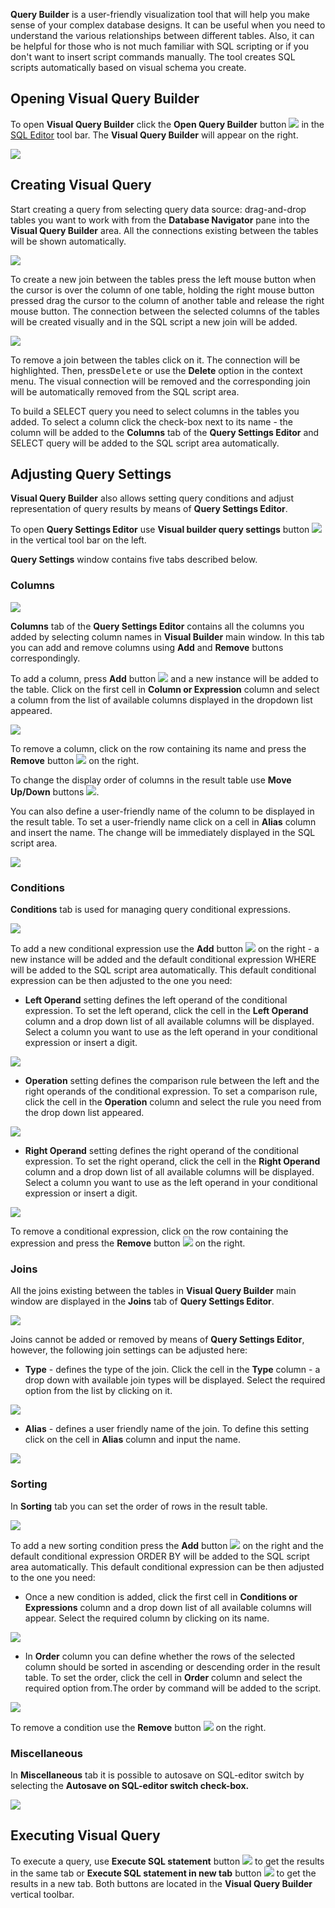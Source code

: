 **Query Builder** is a user-friendly visualization tool that will help you make sense of your complex database designs. It can be useful when you need to understand the various relationships between different tables. Also, it can be helpful for those who is not much familiar with SQL scripting or if you don't want to insert script commands manually. The tool creates SQL scripts automatically based on visual schema you create. 

## Opening Visual Query Builder 

To open **Visual Query Builder** click the **Open Query Builder** button ![](images/visual_query_builder/visual_query_builder_icon.png) in the [SQL Editor](https://github.com/dbeaver/dbeaver/wiki/SQL-Editor) tool bar. The **Visual Query Builder** will appear on the right.

![](images/visual_query_builder/query_builder_window.png)

## Creating Visual Query

Start creating a query from selecting query data source: drag-and-drop tables you want to work with from the **Database Navigator** pane into the **Visual Query Builder** area. All the connections existing between the tables will be shown automatically.

![](images/visual_query_builder/query_builder_tables0.png)

To create a new join between the tables press the left mouse button when the cursor is over the column of one table, holding the right mouse button pressed drag the cursor to the column of another table and release the right mouse button. The connection between the selected columns of the tables will be created visually and in the SQL script a new join will be added. 

![](images/visual_query_builder/query_builder_join_selected.png)

To remove a join between the tables click on it. The connection will be highlighted. Then, press<kbd>Delete</kbd> or use the **Delete** option in the context menu. The visual connection will be removed and the corresponding join will be automatically removed from the SQL script area.  

To build a SELECT query you need to select columns in the tables you added. To select a column click the check-box next to its name - the column will be added to the **Columns** tab of the **Query Settings Editor** and SELECT query will be added to the SQL script area automatically.

## Adjusting Query Settings

**Visual Query Builder** also allows setting query conditions and adjust representation of query results by means of **Query Settings Editor**.

To open **Query Settings Editor** use **Visual builder query settings** button ![](images/visual_query_builder/query_builder_settings_icon.png) in the vertical tool bar on the left.

**Query Settings** window contains five tabs described below.

### Columns

![](images/visual_query_builder/query_settings_columns.png)

**Columns** tab of the **Query Settings Editor** contains all the columns you added by selecting column names in **Visual Builder** main window. In this tab you can add and remove columns using **Add** and **Remove** buttons correspondingly.
 
To add a column, press **Add** button ![](images/visual_query_builder/query_builder_add_icon.png) and a new instance will be added to the table. Click on the first cell in **Column or Expression** column and select a column from the list of available columns displayed in the dropdown list appeared. 

![](images/visual_query_builder/query_settings_columns_dd.png)

To remove a column, click on the row containing its name and press the **Remove** button ![](images/visual_query_builder/query_builder_remove_icon.png) on the right.

To change the display order of columns in the result table use **Move Up/Down** buttons ![](images/visual_query_builder/query_builder_move_icon.png).

You can also define a user-friendly name of the column to be displayed in the result table. To set a user-friendly name click on a cell in **Alias** column and insert the name. The change will be immediately displayed in the SQL script area. 

![](images/visual_query_builder/query_settings_columns_al.png)

### Conditions

**Conditions** tab is used for managing query conditional expressions.

![](images/visual_query_builder/query_settings_conditions.png)

To add a new conditional expression use the **Add** button ![](images/visual_query_builder/query_builder_add_icon.png) on the right - a new instance will be added and the default conditional expression WHERE will be added to the SQL script area automatically. This default conditional expression can be then adjusted to the one you need:

* **Left Operand** setting defines the left operand of the conditional expression. To set the left operand, click the cell in the **Left Operand** column and a drop down list of all available  columns will be displayed. Select a column you want to use as the left operand in your conditional expression or insert a digit. 

![](images/visual_query_builder/query_settings_conditions_lo.png)

* **Operation** setting defines the comparison rule between the left and the right operands of the conditional expression. To set a comparison rule, click the cell in the **Operation** column and select the rule you need from the drop down list appeared.

![](images/visual_query_builder/query_settings_conditions_op.png)

* **Right Operand** setting defines the right operand of the conditional expression. To set the right operand, click the cell in the **Right Operand** column and a drop down list of all available columns will be displayed. Select a column you want to use as the left operand in your conditional expression or insert a digit. 

![](images/visual_query_builder/query_settings_conditions_ro.png)

To remove a conditional expression, click on the row containing the expression and press the **Remove** button ![](images/visual_query_builder/query_builder_remove_icon.png) on the right. 

### Joins

All the joins existing between the tables in **Visual Query Builder** main window are displayed in the **Joins** tab of **Query Settings Editor**.

![](images/visual_query_builder/query_settings_joins.png)

Joins cannot be  added or removed by means of **Query Settings Editor**, however, the following join settings can be adjusted here: 

* **Type** - defines the type of the join. Click the cell in the **Type** column - a drop down with available join types will be displayed. Select the required option  from the list by clicking on it.

![](images/visual_query_builder/query_settings_joins_dd.png)

* **Alias** - defines a user friendly name of the join. To define this setting click on the cell in **Alias** column and input the name.

![](images/visual_query_builder/query_settings_joins_al.png)

### Sorting

In **Sorting** tab you can set the order of rows in the result table.

![](images/visual_query_builder/query_settings_sorting.png) 

To add a new sorting condition press  the **Add** button ![](images/visual_query_builder/query_builder_add_icon.png) on the right and the default conditional expression ORDER BY will be added to the SQL script area automatically. This default conditional expression can be then adjusted to the one you need:

* Once a new condition is added, click the first cell in **Conditions or Expressions** column and a drop down list of all available columns will appear. Select the required column by clicking on its name. 

![](images/visual_query_builder/query_settings_sorting_dd.png)

* In **Order** column you can define whether the rows of the selected column should be sorted in ascending or descending order in the result table. To set the order, click the cell in **Order** column and select the required option from.The order by command will be added to the script. 

![](images/visual_query_builder/query_settings_sorting_or.png)

To remove a condition use the **Remove** button ![](images/visual_query_builder/query_builder_remove_icon.png) on the right. 

### Miscellaneous

In **Miscellaneous** tab it is possible to autosave on SQL-editor switch by selecting the **Autosave on SQL-editor switch check-box.** 

![](images/visual_query_builder/query_settings_misc.png) 

## Executing Visual Query

To execute a query, use **Execute SQL statement** button ![](images/visual_query_builder/query_builder_run_icon.png)  to get the results in the same tab or **Execute SQL statement in new tab** button ![](images/visual_query_builder/query_builder_run1_icon.png) to get the results in a new tab. Both buttons are located in the **Visual Query Builder** vertical toolbar.